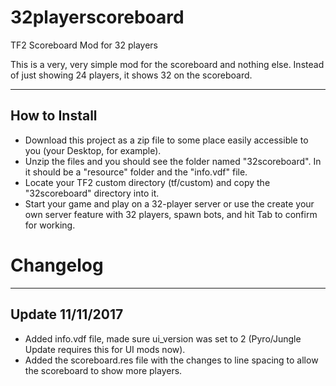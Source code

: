 # 32playerscoreboard
TF2 Scoreboard Mod for 32 players

This is a very, very simple mod for the scoreboard and nothing else. Instead of just showing 24 players, it shows 32 on the scoreboard.

------------------
How to Install
------------------
- Download this project as a zip file to some place easily accessible to you (your Desktop, for example).
- Unzip the files and you should see the folder named "32scoreboard". In it should be a "resource" folder and the "info.vdf" file.
- Locate your TF2 custom directory (tf/custom) and copy the "32scoreboard" directory into it.
- Start your game and play on a 32-player server or use the create your own server feature with 32 players, spawn bots, and hit Tab to confirm for working.

# Changelog
--------------------
Update 11/11/2017
---------------------
- Added info.vdf file, made sure ui_version was set to 2 (Pyro/Jungle Update requires this for UI mods now).
- Added the scoreboard.res file with the changes to line spacing to allow the scoreboard to show more players.
